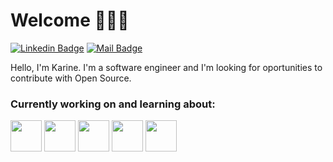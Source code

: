 # Welcome 👩🏻‍💻︎

[![Linkedin Badge](https://img.shields.io/badge/-Karine%20Valença-blue?style=flat-square&logo=Linkedin&logoColor=white&link=https://www.linkedin.com/in/karine-valenca/)](https://www.linkedin.com/in/karine-valenca/)
[![Mail Badge](https://img.shields.io/badge/-valenca.karine@gmail.com-D44638?style=flat-square&logo=gmail&logoColor=white&link=mailto:valenca.karine@gmail.com)](mailto:valenca.karine@gmail.com)

Hello, I'm Karine. I'm a software engineer and I'm looking for oportunities to contribute with Open Source. 

### Currently working on and learning about:

<code><a href="https://https://golang.org//" target="_blank"><img height="50" src="https://www.vectorlogo.zone/logos/golang/golang-icon.svg"></a></code>
<code><a href="https://nodejs.org/" target="_blank"><img height="50" src="https://www.vectorlogo.zone/logos/nodejs/nodejs-ar21.svg"></a></code>
<code><a href="https://reactjs.org/" target="_blank"><img height="50" src="https://www.vectorlogo.zone/logos/reactjs/reactjs-ar21.svg"></a></code>
<code><a href="https://www.docker.com/" target="_blank"><img height="50" src="https://www.vectorlogo.zone/logos/docker/docker-ar21.svg"></a></code>
<code><a href="https://kubernetes.io/" target="_black"><img height="50" src="https://www.vectorlogo.zone/logos/kubernetes/kubernetes-ar21.svg"></a></code>

